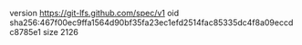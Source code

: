 version https://git-lfs.github.com/spec/v1
oid sha256:467f00ec9ffa1564d90bf35fa23ec1efd2514fac85335dc4f8a09eccdc8785e1
size 2126
